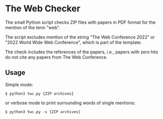 # The Web Checker

The small Python script checks ZIP files with papers in PDF format for the mention of the term "web".

The script excludes mention of the string "The Web Conference 2022" or "2022 World Wide Web Conference", which is part of the template.

The check includes the references of the papers, i.e., papers with zero hits do not cite any papers from The Web Conference.

## Usage

Simple mode:

````$ python3 twc.py {ZIP archives}````

or verbose mode to print surrounding words of single mentions:

````$ python3 twc.py -v {ZIP archives}````
